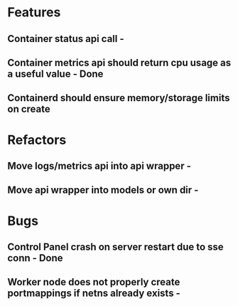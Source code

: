 # Features
## Container status api call - 
## Container metrics api should return cpu usage as a useful value - Done
## Containerd should ensure memory/storage limits on create

# Refactors
## Move logs/metrics api into api wrapper - 
## Move api wrapper into models or own dir -

# Bugs
## Control Panel crash on server restart due to sse conn - Done
## Worker node does not properly create portmappings if netns already exists - 
